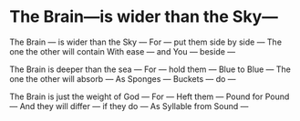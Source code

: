 
# The Brain—is wider than the Sky—


The Brain — is wider than the Sky —
For — put them side by side —
The one the other will contain
With ease — and You — beside —

The Brain is deeper than the sea —
For — hold them — Blue to Blue —
The one the other will absorb —
As Sponges — Buckets — do —

The Brain is just the weight of God —
For — Heft them — Pound for Pound —
And they will differ — if they do —
As Syllable from Sound —
